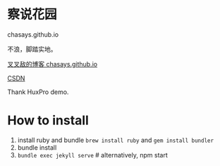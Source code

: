 # 察说花园
chasays.github.io

不浪，脚踏实地。

[叉叉敌的博客 chasays.github.io](http://chasays.github.io)

[CSDN](https://blog.csdn.net/weixin_42514606)



Thank HuxPro demo.

# How to install

1. install ruby and bundle `brew install ruby`  and `gem install bundler`
2. bundle install 
3. `bundle exec jekyll serve`  # alternatively, npm start


